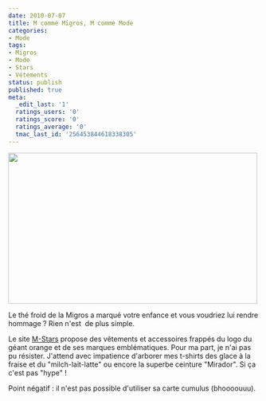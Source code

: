 ```yaml
---
date: 2010-07-07
title: M comme Migros, M comme Mode
categories:
- Mode
tags:
- Migros
- Mode
- Stars
- Vétements
status: publish
published: true
meta:
  _edit_last: '1'
  ratings_users: '0'
  ratings_score: '0'
  ratings_average: '0'
  tmac_last_id: '256453844618338305'
---
```

<img class="alignnone size-full wp-image-2023" title="M-stars" src="https://dlgjp9x71cipk.cloudfront.net/2010/07/M-stars.png" alt="" width="500" height="303" />

Le thé froid de la Migros a marqué votre enfance et vous voudriez lui rendre hommage ? Rien n'est  de plus simple.

Le site <a title="Lien vers le site M-Stars" href="https://www.m-stars.ch/">M-Stars</a> propose des vêtements et accessoires frappés du logo du géant orange et de ses marques emblématiques.
Pour ma part, je n'ai pas pu résister. J'attend avec impatience d'arborer mes t-shirts des glace à la fraise et du "milch-lait-latte" ou encore la superbe ceinture "Mirador". Si ça c'est pas "hype" !

Point négatif : il n'est pas possible d'utiliser sa carte cumulus (bhoooouuu).
